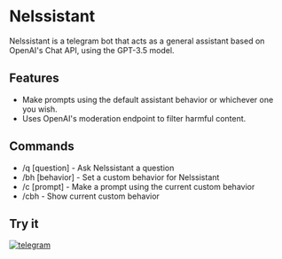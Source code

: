 # Nelssistant

Nelssistant is a telegram bot that acts as a general assistant based on OpenAI's Chat API, using the GPT-3.5 model.

## Features

- Make prompts using the default assistant behavior or whichever one you wish.
- Uses OpenAI's moderation endpoint to filter harmful content.

## Commands

- /q [question] - Ask Nelssistant a question
- /bh [behavior] - Set a custom behavior for Nelssistant
- /c [prompt] - Make a prompt using the current custom behavior
- /cbh - Show current custom behavior

## Try it

[![telegram](https://img.shields.io/badge/telegram-000?style=for-the-badge&logo=telegram)](https://t.me/NelssistantBot)
